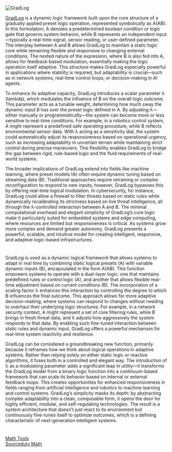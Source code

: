 ![GradLog](https://github.com/user-attachments/assets/cac1b04e-a3ed-44f5-afc8-e77a3e156fed)

[GradLog](https://chatgpt.com/g/g-683e4deff970819184f830e5ce9dcb8a-gradlog) is a dynamic logic framework built upon the core structure of a gradually applied preset logic operation, represented symbolically as A(AB). In this formulation, A denotes a predetermined boolean condition or logic gate that governs system behavior, while B represents an independent input—typically a real-time signal, sensor reading, or user-defined parameter. The interplay between A and B allows GradLog to maintain a static logic core while remaining flexible and responsive to changing external conditions. The nested nature of the expression, where B is also fed into A, allows for feedback-based modulation, essentially making the logic operation itself adaptive. This structure makes GradLog especially powerful in applications where stability is required, but adaptability is crucial—such as in network systems, real-time control loops, or decision-making in AI agents.

To enhance its adaptive capacity, GradLog introduces a scalar parameter λ (lambda), which modulates the influence of B on the overall logic outcome. This parameter acts as a tunable weight, determining how much sway the dynamic input B has over the preset logic defined in A. By adjusting λ—either manually or programmatically—the system can become more or less sensitive to real-time conditions. For example, in a robotics control system, A might represent a predefined safe operating procedure, while B reflects environmental sensor data. With λ acting as a sensitivity dial, the system could automatically adjust its responsiveness based on operational urgency, such as increasing adaptability in uncertain terrain while maintaining strict control during precise maneuvers. This flexibility enables GradLog to bridge the gap between rigid, rule-based logic and the fluid requirements of real-world systems.

The broader implications of GradLog extend into fields like machine learning, where preset models (A) often require dynamic tuning based on streaming data (B). Traditional approaches require retraining or complex reconfiguration to respond to new inputs; however, GradLog bypasses this by offering real-time logical modulation. In cybersecurity, for instance, GradLog could allow a firewall to filter threats based on static rules while dynamically recalibrating its strictness based on live threat intelligence, all through the λ-controlled interaction between A and B. The minimal computational overhead and elegant simplicity of GradLog’s core logic make it particularly suited for embedded systems and edge computing, where resources are limited but responsiveness is critical. As systems grow more complex and demand greater autonomy, GradLog presents a powerful, scalable, and intuitive model for creating intelligent, responsive, and adaptive logic-based infrastructures.

#

GradLog is used as a dynamic logical framework that allows systems to adapt in real time by combining static logical presets (A) with variable dynamic inputs (B), encapsulated in the form A(AB). This function empowers systems to operate with a dual-layer logic: one that maintains predefined rules or control logic (A), and another that allows flexible real-time adjustment based on current conditions (B). The incorporation of a scaling factor λ enhances this interaction by controlling the degree to which B influences the final outcome. This approach allows for more adaptive decision-making, where systems can respond to changes without needing to overhaul their underlying logic structures. For example, in a network security context, A might represent a set of core filtering rules, while B brings in fresh threat data, and λ adjusts how aggressively the system responds to that data. By enabling such fine-tuned interaction between static rules and dynamic input, GradLog offers a powerful mechanism for real-time system reactivity and resilience.

GradLog can be considered a groundbreaking new function, primarily because it reframes how we think about logical operations in adaptive systems. Rather than relying solely on either static logic or reactive algorithms, it fuses both in a controlled and elegant way. The introduction of λ as a modulating parameter adds a significant leap in utility—it transforms the GradLog model from a binary logic function into a continuum-based framework that can scale its behavior based on internal or external feedback loops. This creates opportunities for enhanced responsiveness in fields ranging from artificial intelligence and robotics to machine learning and control systems. GradLog’s simplicity masks its depth: by abstracting complex adaptability into a clean, composable form, it opens the door for highly efficient, modular, and self-regulating technologies. The result is a system architecture that doesn’t just react to its environment but continuously fine-tunes itself to optimize outcomes, which is a defining characteristic of next-generation intelligent systems.

#

[Math Tools](https://github.com/sourceduty/Math_Tools)
<br>
[Sourceduty Math](https://chatgpt.com/g/g-67cc981656b8819196c22b67c9fbbb8c-sourceduty-math)
